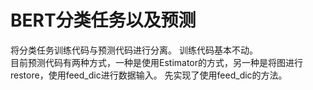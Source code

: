 # BERT分类任务以及预测

将分类任务训练代码与预测代码进行分离。
训练代码基本不动。  
目前预测代码有两种方式，一种是使用Estimator的方式，另一种是将图进行restore，使用feed_dic进行数据输入。
先实现了使用feed_dic的方法。

